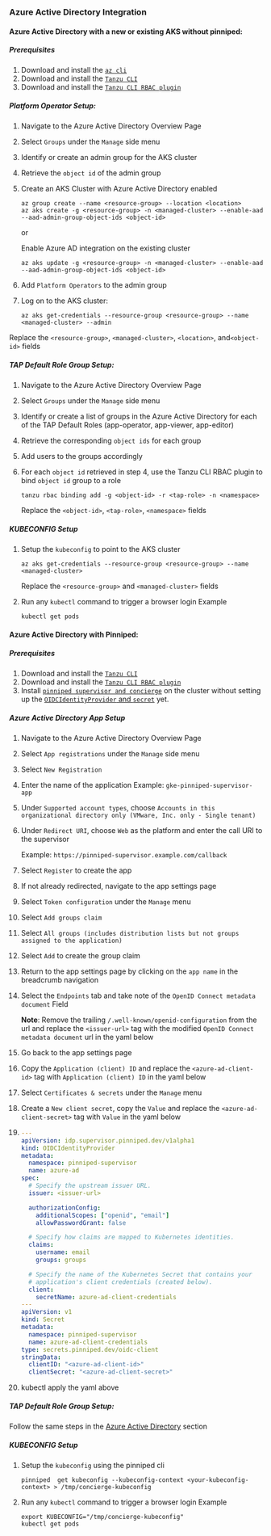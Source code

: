 
### <a id="azure-active-directory">Azure Active Directory Integration</a>

#### <a id="azure-without-pinniped" />Azure Active Directory with a new or existing AKS without pinniped:

##### <a id="azure-prerequisites" /> Prerequisites
1) Download and install the [`az cli`](https://docs.microsoft.com/en-us/cli/azure/install-azure-cli)
1) Download and install the [`Tanzu CLI`](../install-tanzu-cli.md#-install-or-update-the-tanzu-cli-and-plug-ins)
1) Download and install the [`Tanzu CLI RBAC plugin`](./binding.md)
 
##### <a id="azure-platform-setup" /> Platform Operator Setup:

1) Navigate to the Azure Active Directory Overview Page

1) Select `Groups` under the `Manage` side menu

1) Identify or create an admin group for the AKS cluster

1) Retrieve the `object id` of the admin group

1) Create an AKS Cluster with  Azure Active Directory enabled

	```
	az group create --name <resource-group> --location <location>
	az aks create -g <resource-group> -n <managed-cluster> --enable-aad --aad-admin-group-object-ids <object-id>
	```

	or

	Enable Azure AD integration on the existing cluster
	```
	az aks update -g <resource-group> -n <managed-cluster> --enable-aad --aad-admin-group-object-ids <object-id>
	```

1) Add `Platform Operators` to the admin group

1) Log on to the AKS cluster:

	```
	az aks get-credentials --resource-group <resource-group> --name <managed-cluster> --admin
	```

Replace the `<resource-group>`, `<managed-cluster>`, `<location>`, and`<object-id>` fields

##### <a id="azure-default-role" />TAP Default Role Group Setup:

1) Navigate to the Azure Active Directory Overview Page

1) Select `Groups` under the `Manage` side menu

1) Identify or create a list of groups in the Azure Active Directory for each of the TAP Default Roles (app-operator, app-viewer, app-editor)

1) Retrieve the corresponding `object ids` for each group

1) Add users to the groups accordingly

1) For each `object id` retrieved in step 4, use the Tanzu CLI RBAC plugin to bind `object id` group to a role
	```
	tanzu rbac binding add -g <object-id> -r <tap-role> -n <namespace>
	```
	Replace the `<object-id>`, `<tap-role>`, `<namespace>` fields
	
##### <a id="azure-kubeconfig" /> KUBECONFIG Setup
1) Setup the `kubeconfig` to point to the AKS cluster
	```
	az aks get-credentials --resource-group <resource-group> --name <managed-cluster>
	```
	Replace the `<resource-group>` and `<managed-cluster>` fields
	
1) Run any `kubectl` command to trigger a browser login
Example
	```
	kubectl get pods
	```
	
#### <a id="azure-ad-pinniped" /> Azure Active Directory with Pinniped:

##### <a id="azure-pinniped" /> Prerequisites
1) Download and install the [`Tanzu CLI`](../install-tanzu-cli.md#-install-or-update-the-tanzu-cli-and-plug-ins)
1) Download and install the [`Tanzu CLI RBAC plugin`](./binding.md)
1) Install [`pinniped supervisor and concierge`](./pinniped-install-guide.md) on the cluster without setting up the [`OIDCIdentityProvider` and `secret`](./pinniped-install-guide.md#create-pinniped-supervisor-configuration) yet.

##### <a id="azure-ad-app-setup" /> Azure Active Directory App Setup
1) Navigate to the Azure Active Directory Overview Page

1) Select `App registrations` under the `Manage` side menu

1) Select `New Registration`

1) Enter the name of the application
	Example: `gke-pinniped-supervisor-app`
	
1) Under `Supported account types`, choose `Accounts in this organizational directory only (VMware, Inc. only - Single tenant)`

1) Under `Redirect URI`, choose `Web` as the platform and enter the call URI to the supervisor

   Example: `https://pinniped-supervisor.example.com/callback`
	
1) Select `Register` to create the app

1) If not already redirected, navigate to the app settings page

1) Select `Token configuration` under the `Manage` menu

1) Select `Add groups claim`

1) Select `All groups (includes distribution lists but not groups assigned to the application)`

1) Select `Add` to create the group claim

1) Return to the app settings page by clicking on the `app name` in the breadcrumb navigation

1) Select the `Endpoints` tab and take note of the `OpenID Connect metadata document` Field

	**Note**: Remove the trailing `/.well-known/openid-configuration` from the url and replace the `<issuer-url>` tag with the modified `OpenID Connect metadata document` url in the yaml below

1) Go back to the app settings page


1) Copy the `Application (client) ID` and replace the `<azure-ad-client-id>` tag with `Application (client) ID` in the yaml below

1) Select `Certificates & secrets` under the `Manage` menu

1) Create a `New client secret`, copy the `Value` and replace the `<azure-ad-client-secret>` tag with `Value` in the yaml below

1) 
	```yaml
	---
	apiVersion: idp.supervisor.pinniped.dev/v1alpha1
	kind: OIDCIdentityProvider
	metadata:
	  namespace: pinniped-supervisor
	  name: azure-ad
	spec:
	  # Specify the upstream issuer URL.
	  issuer: <issuer-url>

	  authorizationConfig:
	    additionalScopes: ["openid", "email"]
	    allowPasswordGrant: false

	  # Specify how claims are mapped to Kubernetes identities.
	  claims:
	    username: email
	    groups: groups

	  # Specify the name of the Kubernetes Secret that contains your
	  # application's client credentials (created below).
	  client:
	    secretName: azure-ad-client-credentials
	---
	apiVersion: v1
	kind: Secret
	metadata:
	  namespace: pinniped-supervisor
	  name: azure-ad-client-credentials
	type: secrets.pinniped.dev/oidc-client
	stringData:
	  clientID: "<azure-ad-client-id>"
	  clientSecret: "<azure-ad-client-secret>"
	```

1) kubectl apply the yaml above

##### <a id="pinniped-default-role" /> TAP Default Role Group Setup:
Follow the same steps in the [Azure Active Directory](#azure-default-role) section

##### <a id="pinniped-kubeconfig" /> KUBECONFIG Setup
1) Setup the `kubeconfig` using the pinniped cli
	```
	pinniped  get kubeconfig --kubeconfig-context <your-kubeconfig-context> > /tmp/concierge-kubeconfig
	```
	
1) Run any `kubectl` command to trigger a browser login
Example
	```
	export KUBECONFIG="/tmp/concierge-kubeconfig"
	kubectl get pods
	```
